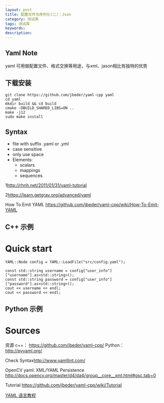 ```yaml
---
layout: post
title: 配置文件与序列化(二)：Json
category: 测试库
tags: 测试库
keywords: 
description: 
---
```


## Yaml Note
yaml 可用做配置文件、格式交换等用途，与xml、jason相比有独特的优势


## 下载安装
```
git clone https://github.com/jbeder/yaml-cpp yaml
cd yaml
mkdir build && cd build
cmake -DBUILD_SHARED_LIBS=ON ..
make -j12
sudo make install
```

## Syntax
* file with suffix .yaml or .yml
* case sensitive
* only use space
* Elements:
	* scalars
	* mappings
	* sequences
	



1<http://rhnh.net/2011/01/31/yaml-tutorial>

2<https://learn.getgrav.org/advanced/yaml>

How To Emit YAML
<https://github.com/jbeder/yaml-cpp/wiki/How-To-Emit-YAML>



## C++ 示例


# Quick start
```
YAML::Node config = YAML::LoadFile("src/config.yaml");

const std::string username = config["user_info"]["username"].as<std::string>();
const std::string password = config["user_info"]["password"].as<std::string>();
cout << username << endl;
cout << password << endl;
```


## Python 示例

# Sources
资源
c++：
	https://github.com/jbeder/yaml-cpp/
Python：
	http://pyyaml.org/

Check Syntax<http://www.yamllint.com/>

OpenCV yaml:
XML/YAML Persistence
<http://docs.opencv.org/master/d4/da4/group__core__xml.html#gsc.tab=0>



Tutorial
<https://github.com/jbeder/yaml-cpp/wiki/Tutorial>

[YAML 语言教程](http://www.ruanyifeng.com/blog/2016/07/yaml.html)






